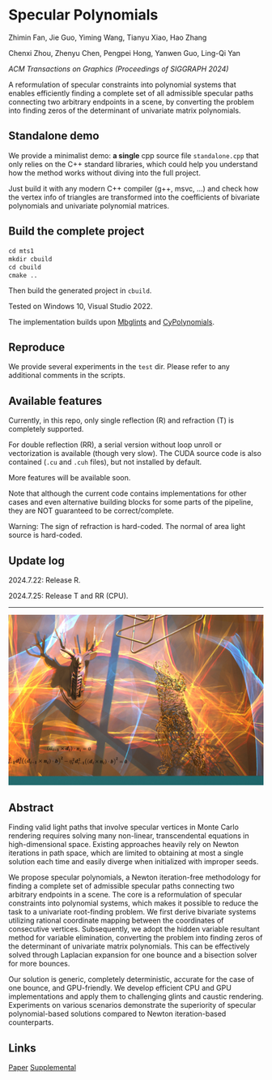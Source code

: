 # Specular Polynomials

Zhimin Fan, Jie Guo, Yiming Wang, Tianyu Xiao, Hao Zhang

Chenxi Zhou, Zhenyu Chen, Pengpei Hong, Yanwen Guo, Ling-Qi Yan

*ACM Transactions on Graphics (Proceedings of SIGGRAPH 2024)*

A reformulation of specular constraints into polynomial systems that enables efficiently finding a complete set of all admissible specular paths connecting two arbitrary endpoints in a scene, by converting the problem into finding zeros of the determinant of univariate matrix polynomials.


## Standalone demo

We provide a minimalist demo: **a single** cpp source file `standalone.cpp` that only relies on the C++ standard libraries, which could help you understand how the method works without diving into the full project.

Just build it with any modern C++ compiler (g++, msvc, ...) and check how the vertex info of triangles are transformed into the coefficients of bivariate polynomials and univariate polynomial matrices.

## Build the complete project

```
cd mts1
mkdir cbuild
cd cbuild
cmake ..
```

Then build the generated project in `cbuild`.

Tested on Windows 10, Visual Studio 2022.

The implementation builds upon [Mbglints](https://github.com/wangningbei/mbglints) and [CyPolynomials](http://codebase.cemyuksel.com/code.html). 

## Reproduce

We provide several experiments in the `test` dir. Please refer to any additional comments in the scripts.

## Available features

Currently, in this repo, only single reflection (R) and refraction (T) is completely supported. 

For double reflection (RR), a serial version without loop unroll or vectorization is available (though very slow). The CUDA source code is also contained (`.cu` and `.cuh` files), but not installed by default.

More features will be available soon. 

Note that although the current code contains implementations for other cases and even alternative building blocks for some parts of the pipeline, they are NOT guaranteed to be correct/complete.

Warning: The sign of refraction is hard-coded. The normal of area light source is hard-coded.

## Update log

2024.7.22: Release R. 

2024.7.25: Release T and RR (CPU).

---

![repre](repre.jpg)

## Abstract

Finding valid light paths that involve specular vertices in Monte Carlo rendering requires solving many non-linear, transcendental equations in high-dimensional space. Existing approaches heavily rely on Newton iterations in path space, which are limited to obtaining at most a single solution each time and easily diverge when initialized with improper seeds.

We propose specular polynomials, a Newton iteration-free methodology for finding a complete set of admissible specular paths connecting two arbitrary endpoints in a scene. The core is a reformulation of specular constraints into polynomial systems, which makes it possible to reduce the task to a univariate root-finding problem. We first derive bivariate systems utilizing rational coordinate mapping between the coordinates of consecutive vertices. Subsequently, we adopt the hidden variable resultant method for variable elimination, converting the problem into finding zeros of the determinant of univariate matrix polynomials. This can be effectively solved through Laplacian expansion for one bounce and a bisection solver for more bounces.

Our solution is generic, completely deterministic, accurate for the case of one bounce, and GPU-friendly. We develop efficient CPU and GPU implementations and apply them to challenging glints and caustic rendering. Experiments on various scenarios demonstrate the superiority of specular polynomial-based solutions compared to Newton iteration-based counterparts.



## Links

[Paper](https://zhiminfan.work/paper/spoly_preprint.pdf)
[Supplemental](https://zhiminfan.work/paper/spoly_preprint_supp.pdf)
